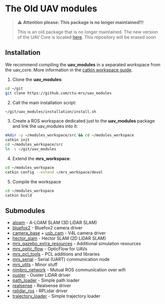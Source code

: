 # The Old UAV modules

> :warning: **Attention please: This package is no longer maintained!!!**
>
> This is an old package that is no longer maintained.
> The new version of the UAV Core is located [here](https://github.com/ctu-mrs/mrs_uav_core).
> This repository will be erased soon

## Installation

We recommend compiling the **uav_modules** in a separated workspace from the uav_core.
More information in the [catkin workspace guide](https://ctu-mrs.github.io/docs/software/catkin/managing_workspaces/managing_workspaces.html).

1. Clone the **uav_modules**:
```bash
cd ~/git
git clone https://github.com/ctu-mrs/uav_modules
```
2. Call the main installation script:
```bash
~/git/uav_modules/installation/install.sh
```
3. Create a ROS workspace dedicated just to the **uav_modules** package and link the uav_modules into it:
```bash
mkdir -p ~/modules_workspace/src && cd ~/modules_workspace
catkin init
cd ~/modules_workspace/src
ln -s ~/git/uav_modules
```
4. Extend the **mrs_workspace**:
```bash
cd ~/modules_workspace
catkin config --extend ~/mrs_workspace/devel
```
5. Compile the workspace
```bash
cd ~/modules_workspace
catkin build
```

## Submodules

* [aloam](https://github.com/ctu-mrs/aloam) - A-LOAM SLAM (3D LiDAR SLAM)
* [bluefox2](https://github.com/ctu-mrs/bluefox2) - Bluefox2 camera driver
* [camera_base](https://github.com/ctu-mrs/camera_base) + [usb_cam](https://github.com/ctu-mrs/usb_cam) - V4L camera driver
* [hector_slam](https://github.com/ctu-mrs/hector_slam) - Hector SLAM (2D LiDAR SLAM)
* [mrs_gazebo_extra_resources](https://github.com/ctu-mrs/mrs_gazebo_extra_resources) - Additional simulation resources
* [mrs_optic_flow](https://github.com/ctu-mrs/mrs_optic_flow) - OpticFlow for UAVs
* [mrs_pcl_tools](https://github.com/ctu-mrs/mrs_pcl_tools) - PCL additions and libraries
* [mrs_serial](https://github.com/ctu-mrs/mrs_serial) - Serial (UART) communication node
* [mrs_utils](https://github.com/ctu-mrs/mrs_utils) - Minor stuff
* [nimbro_network](https://github.com/ctu-mrs/nimbro_network) - Mutual ROS communication over wifi
* [ouster](https://github.com/ctu-mrs/ouster) - Ouster LiDAR driver
* [path_loader](https://github.com/ctu-mrs/path_loader) - Simple path loader
* [realsense](https://github.com/ctu-mrs/realsense) - Realsense driver
* [rplidar_ros](https://github.com/ctu-mrs/rplidar_ros) - RPLidar driver
* [trajectory_loader](https://github.com/ctu-mrs/trajectory_loader) - Simple trajectory loader
